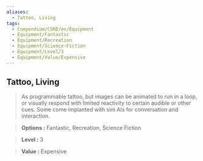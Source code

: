 ```yaml
---
aliases:
  - Tattoo, Living
tags:
  - Compendium/CSRD/en/Equipment
  - Equipment/Fantastic
  - Equipment/Recreation
  - Equipment/Science-Fiction
  - Equipment/Level/3
  - Equipment/Value/Expensive
---
```

  
    
## Tattoo, Living    
    
>As programmable tattoo, but images can be animated to run in a loop, or visually respond with limited reactivity to certain audible or other cues. Some come implanted with sim AIs for conversation and interaction.    
> **Options :** Fantastic, Recreation, Science Fiction    
> **Level :** 3    
> **Value :** Expensive